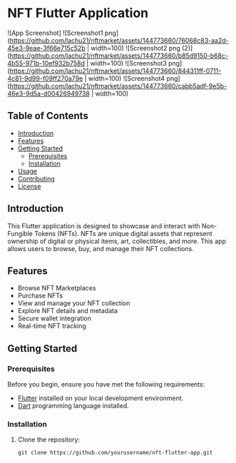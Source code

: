 # NFT Flutter Application

![App Screenshot]
![Screenshot1 png](https://github.com/lachu21/nftmarket/assets/144773660/76068c83-aa2d-45e3-9eae-3f66e715c52b | width=100)
![Screenshot2 png (2)](https://github.com/lachu21/nftmarket/assets/144773660/b85d9150-b68c-4b55-971b-10ef932b758d | width=100)
![Screenshot3 png](https://github.com/lachu21/nftmarket/assets/144773660/844311ff-0711-4c81-9d99-f09ff270a79e | width=100)
![Screenshot4 png](https://github.com/lachu21/nftmarket/assets/144773660/cabb5adf-9e5b-46e3-9d5a-d00426949738 | width=100)




## Table of Contents

- [Introduction](#introduction)
- [Features](#features)
- [Getting Started](#getting-started)
  - [Prerequisites](#prerequisites)
  - [Installation](#installation)
- [Usage](#usage)
- [Contributing](#contributing)
- [License](#license)

## Introduction

This Flutter application is designed to showcase and interact with Non-Fungible Tokens (NFTs). NFTs are unique digital assets that represent ownership of digital or physical items, art, collectibles, and more. This app allows users to browse, buy, and manage their NFT collections.

## Features

- Browse NFT Marketplaces
- Purchase NFTs
- View and manage your NFT collection
- Explore NFT details and metadata
- Secure wallet integration
- Real-time NFT tracking

## Getting Started

### Prerequisites

Before you begin, ensure you have met the following requirements:

- [Flutter](https://flutter.dev/) installed on your local development environment.
- [Dart](https://dart.dev/) programming language installed.

### Installation

1. Clone the repository:

   ```shell
   git clone https://github.com/yourusername/nft-flutter-app.git
